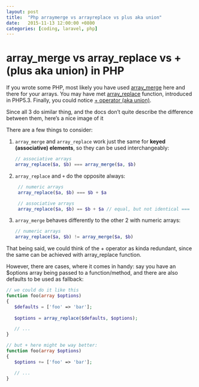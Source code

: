 ```yaml
---
layout: post
title:  "Php arraymerge vs arrayreplace vs plus aka union"
date:   2015-11-13 12:00:00 +0800
categories: [coding, laravel, php]
---
```

# array_merge vs array_replace vs + (plus aka union) in PHP

If you wrote some PHP, most likely you have used [array_merge](https://www.php.net/manual/en/function.array-merge.php) here and there for your arrays. You may have met [array_replace](https://www.php.net/manual/en/function.array-replace.php) function, introduced in PHP5.3. Finally, you could notice [+ operator (aka union)](https://www.php.net/manual/en/language.operators.array.php).

Since all 3 do similar thing, and the docs don’t quite describe the difference between them, here’s a nice image of it

There are a few things to consider:
1. `array_merge` and `array_replace` work just the same for **keyed (associative) elements**, so they can be used interchangeably:
    ```php
    // associative arrays
    array_replace($a, $b) === array_merge($a, $b)
    ```
2. `array_replace` and `+` do the opposite always:
   ```php
    // numeric arrays
    array_replace($a, $b) === $b + $a

    // associative arrays
    array_replace($a, $b) == $b + $a // equal, but not identical ===
    ```
3. `array_merge` behaves differently to the other 2 with numeric arrays:
    ```php
    // numeric arrays
    array_replace($a, $b) != array_merge($a, $b)
    ```

That being said, we could think of the + operator as kinda redundant, since the same can be achieved with array_replace function.

However, there are cases, where it comes in handy: say you have an $options array being passed to a function/method, and there are also defaults to be used as fallback:

```php
// we could do it like this
function foo(array $options)
{
   $defaults = ['foo' => 'bar'];
   
   $options = array_replace($defaults, $options);

   // ...
}

// but + here might be way better:
function foo(array $options)
{
   $options += ['foo' => 'bar'];

   // ...
}
```
